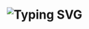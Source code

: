 <h1 align="center">
  <img src="https://readme-typing-svg.herokuapp.com/?font=Righteous&size=35&center=true&vCenter=true&width=500&height=70&duration=4000&color=FF0000&lines=Hi+There!+👋;+I'm+Adam+chaybani!;" alt="Typing SVG" />
</h1>
